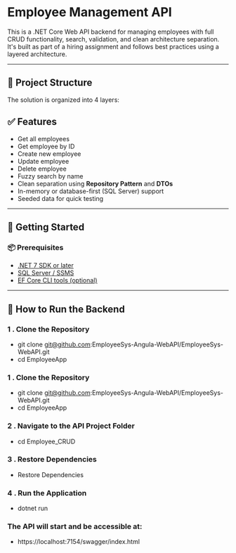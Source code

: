 # Employee Management API

This is a .NET Core Web API backend for managing employees with full CRUD functionality, search, validation, and clean architecture separation. It's built as part of a hiring assignment and follows best practices using a layered architecture.

---

## 🧱 Project Structure

The solution is organized into 4 layers:

## ✅ Features

- Get all employees
- Get employee by ID
- Create new employee
- Update employee
- Delete employee
- Fuzzy search by name
- Clean separation using **Repository Pattern** and **DTOs**
- In-memory or database-first (SQL Server) support
- Seeded data for quick testing


---

## 🚀 Getting Started

### 📦 Prerequisites

- [.NET 7 SDK or later](https://dotnet.microsoft.com/en-us/download)
- [SQL Server / SSMS](https://learn.microsoft.com/en-us/sql/ssms/)
- [EF Core CLI tools (optional)](https://learn.microsoft.com/en-us/ef/core/cli/dotnet)

---

## 🚀 How to Run the Backend

### 1 . Clone the Repository

- git clone git@github.com:EmployeeSys-Angula-WebAPI/EmployeeSys-WebAPI.git
- cd EmployeeApp

### 1 . Clone the Repository

- git clone git@github.com:EmployeeSys-Angula-WebAPI/EmployeeSys-WebAPI.git
- cd EmployeeApp

### 2 . Navigate to the API Project Folder

- cd Employee_CRUD

 
### 3 . Restore Dependencies

- Restore Dependencies


### 4 . Run the Application

- dotnet run

### The API will start and be accessible at:

- https://localhost:7154/swagger/index.html

